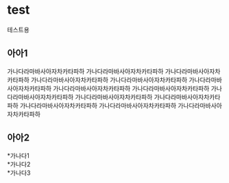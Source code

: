 # test
테스트용

## 아아1  
가나다라마바사아자차카타파하 가나다라마바사아자차카타파하 가나다라마바사아자차카타파하 가나다라마바사아자차카타파하 가나다라마바사아자차카타파하 가나다라마바사아자차카타파하 가나다라마바사아자차카타파하 가나다라마바사아자차카타파하 가나다라마바사아자차카타파하 가나다라마바사아자차카타파하 가나다라마바사아자차카타파하 가나다라마바사아자차카타파하 가나다라마바사아자차카타파하 가나다라마바사아자차카타파하  
  
## 아아2  
*가나다1  
*가나다2  
*가나다3  
